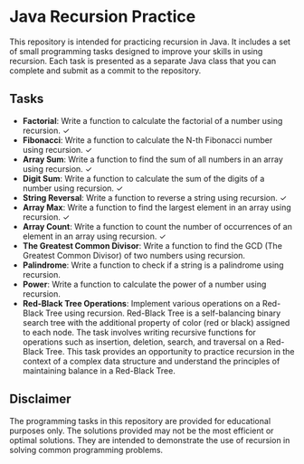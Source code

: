 # Java Recursion Practice

This repository is intended for practicing recursion in Java. It includes a set of small programming tasks designed to improve your skills in using recursion. Each task is presented as a separate Java class that you can complete and submit as a commit to the repository.

## Tasks
- **Factorial**: Write a function to calculate the factorial of a number using recursion. ✓
- **Fibonacci**: Write a function to calculate the N-th Fibonacci number using recursion. ✓
- **Array Sum**: Write a function to find the sum of all numbers in an array using recursion. ✓
- **Digit Sum**: Write a function to calculate the sum of the digits of a number using recursion. ✓
- **String Reversal**: Write a function to reverse a string using recursion. ✓
- **Array Max**: Write a function to find the largest element in an array using recursion. ✓
- **Array Count**: Write a function to count the number of occurrences of an element in an array using recursion. ✓
- **The Greatest Common Divisor**: Write a function to find the GCD (The Greatest Common Divisor) of two numbers using recursion.
- **Palindrome**: Write a function to check if a string is a palindrome using recursion.
- **Power**: Write a function to calculate the power of a number using recursion.
- **Red-Black Tree Operations**: Implement various operations on a Red-Black Tree using recursion. Red-Black Tree is a self-balancing binary search tree with the additional property of color (red or black) assigned to each node. The task involves writing recursive functions for operations such as insertion, deletion, search, and traversal on a Red-Black Tree. This task provides an opportunity to practice recursion in the context of a complex data structure and understand the principles of maintaining balance in a Red-Black Tree.

## Disclaimer
The programming tasks in this repository are provided for educational purposes only. The solutions provided may not be the most efficient or optimal solutions. They are intended to demonstrate the use of recursion in solving common programming problems.
